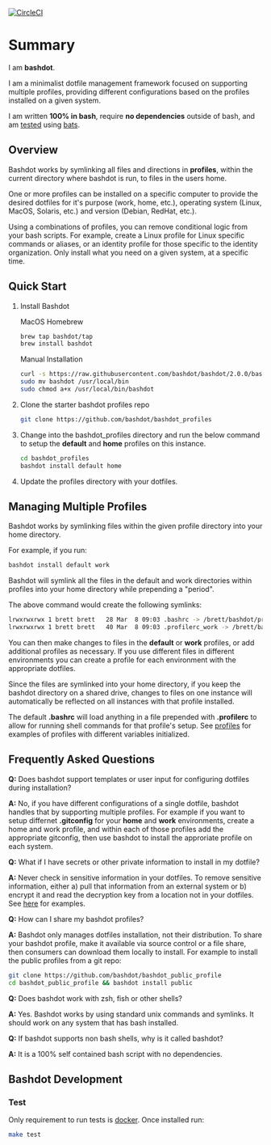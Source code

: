 [![CircleCI](https://circleci.com/gh/bashdot/bashdot/tree/master.svg?style=svg)](https://circleci.com/gh/bashdot/bashdot/tree/master)

# Summary

I am **bashdot**.

I am a minimalist dotfile management framework focused on supporting multiple
profiles, providing different configurations based on the profiles installed
on a given system.

I am written **100% in bash**, require **no dependencies** outside of bash, and am
[tested](https://circleci.com/gh/bashdot/bashdot/tree/master) using [bats](https://github.com/sstephenson/bats).

## Overview

Bashdot works by symlinking all files and directions in **profiles**, within
the current directory where bashdot is run, to files in the users home.

One or more profiles can be installed on a specific computer to provide
the desired dotfiles for it's purpose (work, home, etc.), operating
system (Linux, MacOS, Solaris, etc.) and version (Debian, RedHat, etc.).

Using a combinations of profiles, you can remove conditional logic from your bash
scripts. For example, create a Linux profile for Linux specific commands or
aliases, or an identity profile for those specific to the identity organization. Only
install what you need on a given system, at a specific time.

## Quick Start

1. Install Bashdot

    MacOS Homebrew

    ```sh
    brew tap bashdot/tap
    brew install bashdot
    ```

    Manual Installation

    ```sh
    curl -s https://raw.githubusercontent.com/bashdot/bashdot/2.0.0/bashdot > bashdot
    sudo mv bashdot /usr/local/bin
    sudo chmod a+x /usr/local/bin/bashdot
    ```

1. Clone the starter bashdot profiles repo

    ```sh
    git clone https://github.com/bashdot/bashdot_profiles
    ```

1. Change into the bashdot_profiles directory and run the below command to setup the
**default** and **home** profiles on this instance.

    ```sh
    cd bashdot_profiles
    bashdot install default home
    ```

1. Update the profiles directory with your dotfiles.

## Managing Multiple Profiles

Bashdot works by symlinking files within the given profile directory into your home directory.

For example, if you run:

```sh
bashdot install default work
```

Bashdot will symlink all the files in the default and work directories within profiles
into your home directory while prepending a "period".

The above command would create the following symlinks:

```sh
lrwxrwxrwx 1 brett brett   28 Mar  8 09:03 .bashrc -> /brett/bashdot/profiles/default/bashrc
lrwxrwxrwx 1 brett brett   40 Mar  8 09:03 .profilerc_work -> /brett/bashdot/profiles/work/profilerc_work
```

You can then make changes to files in the **default** or **work** profiles, or
add additional profiles as necessary.  If you use different files in different
environments you can create a profile for each environment with the appropriate dotfiles.

Since the files are symlinked into your home directory, if you keep the bashdot directory
on a shared drive, changes to files on one instance will automatically be reflected on all
instances with that profile installed.

The default **.bashrc** will load anything in a file prepended with **.profilerc** to
allow for running shell commands for that profile's setup. See
[profiles](https://github.com/bashdot/bashdot/tree/master/profiles)
for examples of profiles with different variables initialized.

## Frequently Asked Questions

**Q:** Does bashdot support templates or user input for configuring dotfiles during installation?

**A:** No, if you have different configurations of a single dotfile, bashdot handles that
by supporting multiple profiles. For example if you want to setup differnet **.gitconfig**
for your **home** and **work** environments, create a home and work profile, and within each of
those profiles add the appropriate gitconfig, then use bashdot to install the approriate profile
on each system.

**Q:** What if I have secrets or other private information to install in my dotfile?

**A:** Never check in sensitive information in your dotfiles. To remove sensitive information,
either a) pull that information from an external system or b) encrypt it and read the decryption
key from a location not in your dotfiles. See [here](https://gist.github.com/bashdot/f3af28350f07176674a5474b2d891102)
for examples.

**Q:** How can I share my bashdot profiles?

**A:** Bashdot only manages dotfiles installation, not their distribution. To share your
bashdot profile, make it available via source control or a file share, then consumers can
download them locally to install. For example to install the public profiles from a git repo:

```sh
git clone https://github.com/bashdot/bashdot_public_profile
cd bashdot_public_profile && bashdot install public
```

**Q:** Does bashdot work with zsh, fish or other shells?

**A:** Yes. Bashdot works by using standard unix commands and symlinks. It should work
on any system that has bash installed.

**Q:** If bashdot supports non bash shells, why is it called bashdot?

**A:** It is a 100% self contained bash script with no dependencies.

## Bashdot Development

### Test

Only requirement to run tests is [docker](https://docs.docker.com/install/). Once installed run:

```sh
make test
```
